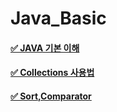 # Java_Basic

#### [✅ JAVA 기본 이해](src/Java_Thoery/)
#### [✅ Collections 사용법](src/Collection_Usage/)
#### [✅ Sort,Comparator](src/Technic/)

